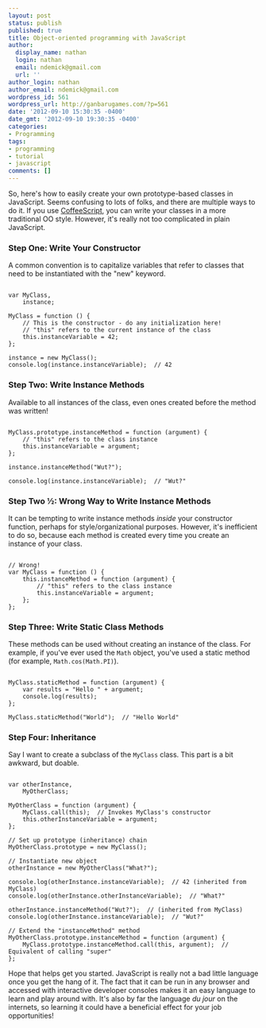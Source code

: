 ```yaml
---
layout: post
status: publish
published: true
title: Object-oriented programming with JavaScript
author:
  display_name: nathan
  login: nathan
  email: ndemick@gmail.com
  url: ''
author_login: nathan
author_email: ndemick@gmail.com
wordpress_id: 561
wordpress_url: http://ganbarugames.com/?p=561
date: '2012-09-10 15:30:35 -0400'
date_gmt: '2012-09-10 19:30:35 -0400'
categories:
- Programming
tags:
- programming
- tutorial
- javascript
comments: []
---
```


So, here's how to easily create your own prototype-based classes in JavaScript. 
Seems confusing to lots of folks, and there are multiple ways to do it. If you 
use [CoffeeScript](http://coffeescript.org), you can write your classes in a 
more traditional OO style. However, it's really not too complicated in plain 
JavaScript. 

### Step One: Write Your Constructor

A common convention is to capitalize variables that refer to classes that need 
to be instantiated with the "new" keyword. 

<pre><code class="language-javascript">
var MyClass,
    instance;

MyClass = function () {
    // This is the constructor - do any initialization here!
    // "this" refers to the current instance of the class
    this.instanceVariable = 42;
};

instance = new MyClass();
console.log(instance.instanceVariable);  // 42
</code></pre>

### Step Two: Write Instance Methods

Available to all instances of the class, even ones created before the method was 
written!

<pre><code class="language-javascript">
MyClass.prototype.instanceMethod = function (argument) {
    // "this" refers to the class instance
    this.instanceVariable = argument;
};

instance.instanceMethod("Wut?");

console.log(instance.instanceVariable);  // "Wut?"
</code></pre>

### Step Two &frac12;: Wrong Way to Write Instance Methods

It can be tempting to write instance methods _inside_ your constructor function, 
perhaps for style/organizational purposes. However, it's inefficient to do so, 
because each method is created every time you create an instance of your class.

<pre><code class="language-javascript">
// Wrong!
var MyClass = function () {
    this.instanceMethod = function (argument) {
        // "this" refers to the class instance
        this.instanceVariable = argument;
    };
};
</code></pre>

### Step Three: Write Static Class Methods

These methods can be used without creating an instance of the class. For 
example, if you've ever used the <code>Math</code> object, you've used a static 
method (for example, <code>Math.cos(Math.PI)</code>).

<pre><code class="language-javascript">
MyClass.staticMethod = function (argument) {
    var results = "Hello " + argument;
    console.log(results);
};

MyClass.staticMethod("World");  // "Hello World"
</code></pre>

### Step Four: Inheritance

Say I want to create a subclass of the <code>MyClass</code> class. This part is 
a bit awkward, but doable. 

<pre><code class="language-javascript">
var otherInstance,
    MyOtherClass;

MyOtherClass = function (argument) {
    MyClass.call(this);  // Invokes MyClass's constructor
    this.otherInstanceVariable = argument;
};

// Set up prototype (inheritance) chain
MyOtherClass.prototype = new MyClass();

// Instantiate new object
otherInstance = new MyOtherClass("What?");

console.log(otherInstance.instanceVariable);  // 42 (inherited from MyClass)
console.log(otherInstance.otherInstanceVariable);  // "What?"

otherInstance.instanceMethod("Wut?");  // (inherited from MyClass)
console.log(otherInstance.instanceVariable);  // "Wut?"

// Extend the "instanceMethod" method
MyOtherClass.prototype.instanceMethod = function (argument) {
    MyClass.prototype.instanceMethod.call(this, argument);  // Equivalent of calling "super"
};
</code></pre>

Hope that helps get you started. JavaScript is really not a bad little language 
once you get the hang of it. The fact that it can be run in any browser and 
accessed with interactive developer consoles makes it an easy language to learn 
and play around with. It's also by far the language _du jour_ on the internets, 
so learning it could have a beneficial effect for your job opportunities!

